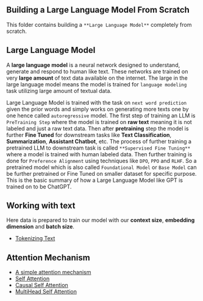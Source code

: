## Building a Large Language Model From Scratch

This folder contains building a `**Large Language Model**` completely from scratch.

## Large Language Model

A **large language model** is a neural network designed to understand, generate and respond to human like text. These networks are trained on very **large amount** of text data available on the internet. The large in the large language model means the model is trained for `language modeling` task utilizing large amount of textual data.

Large Language Model is trained with the task on `next word prediction` given the prior words and simply works on generating more texts one by one hence called `autoregressive` model. The first step of training an LLM is `PreTraining Step` where the model is trained on **raw text** meaning it is not labeled and just a raw text data. Then after **pretraining** step the model is further **Fine Tuned** for downstream tasks like **Text Classification**, **Summarization**, **Assistant Chatbot**, etc. The process of further training a pretrained LLM to downstream task is called `**Supervised Fine Tuning**` where a model is trained with human labeled data. Then further training is done for `Preference Alignment` using techniques like `DPO`, `PPO` and `RLHF`. So a pretrained model which is also called `Foundational Model` or `Base Model` can be further pretrained or Fine Tuned on smaller dataset for specific purpose. This is the basic summary of how a Large Language Model like GPT is trained on to be ChatGPT.

## Working with text

Here data is prepared to train our model with our **context size**, **embedding dimension** and **batch size**.

- [Tokenizing Text](./1.%20working%20with%20text/tokenization.ipynb)

## Attention Mechanism

- [A simple attention mechanism](./2.Attention%20Mechanism/01_simple_sa.ipynb)
- [Self Attention](./2.Attention%20Mechanism/02_self_attention.ipynb)
- [Causal Self Attention](./2.Attention%20Mechanism/03_causal_sa.ipynb)
- [MultiHead Self Attention](./2.Attention%20Mechanism/04_multihead_attention.ipynb)
